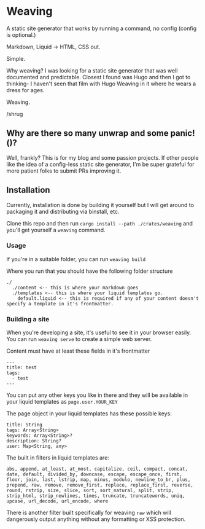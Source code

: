 # Weaving

A static site generator that works by running a command, no config (config is optional.)

Markdown, Liquid -> HTML, CSS out.

Simple.

Why weaving? I was looking for a static site generator that was well documented and predictable. Closest I found was Hugo and then I got to thinking- I haven't seen that film with Hugo Weaving in it where he wears a dress for ages.

Weaving.

/shrug

## Why are there so many unwrap and some panic!()?

Well, frankly? This is for my blog and some passion projects. If other people like the idea of a config-less static site generator, I'm be super grateful for more patient folks to submit PRs improving it.

## Installation

Currently, installation is done by building it yourself but I will get around to packaging it and distributing via binstall, etc.

Clone this repo and then run `cargo install --path ./crates/weaving` and you'll get yourself a `weaving` command.

### Usage

If you're in a suitable folder, you can run `weaving build`

Where you run that you should have the following folder structure

```
./
  ./content <-- this is where your markdown goes
  ./templates <-- this is where your liquid templates go.
    default.liquid <-- this is required if any of your content doesn't specify a template in it's frontmatter.
```

### Building a site

When you're developing a site, it's useful to see it in your browser easily. You can run `weaving serve` to create a simple web server.

Content must have at least these fields in it's frontmatter

```
---
title: test
tags:
  - test
---
```

You can put any other keys you like in there and they will be available in your liquid templates as `page.user.YOUR_KEY`

The page object in your liquid templates has these possible keys:

```
title: String
tags: Array<String>
keywords: Array<String>?
description: String?
user: Map<String, any>
```

The built in filters in liquid templates are:

```
abs, append, at_least, at_most, capitalize, ceil, compact, concat, date, default, divided_by, downcase, escape, escape_once, first, floor, join, last, lstrip, map, minus, modulo, newline_to_br, plus, prepend, raw, remove, remove_first, replace, replace_first, reverse, round, rstrip, size, slice, sort, sort_natural, split, strip, strip_html, strip_newlines, times, truncate, truncatewords, uniq, upcase, url_decode, url_encode, where
```

There is another filter built specifically for weaving `raw` which will dangerously output anything without any formatting or XSS protection.
